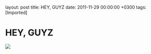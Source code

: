 layout: post
title: HEY, GUYZ
date: 2011-11-29 00:00:00 +0300
tags: [Imported]
# HEY, GUYZ

![](http://media.tumblr.com/tumblr_lvfebbFewS1qfp23s.jpg)